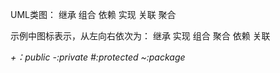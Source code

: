 UML类图：
继承  组合  依赖  实现 关联 聚合

示例中图标表示，从左向右依次为： 继承 实现 组合 聚合 依赖 关联

*+：public*
*-:private*
*#:protected*
*~:package*